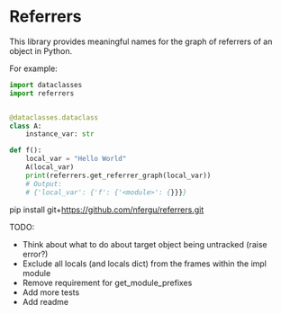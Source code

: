 # Referrers

This library provides meaningful names for the graph of referrers of an object in Python.

For example:

```python
import dataclasses
import referrers


@dataclasses.dataclass
class A:
    instance_var: str

def f():
    local_var = "Hello World"
    A(local_var)
    print(referrers.get_referrer_graph(local_var))
    # Output:
    # {'local_var': {'f': {'<module>': {}}}}

```

pip install git+https://github.com/nfergu/referrers.git

TODO:

* Think about what to do about target object being untracked (raise error?)
* Exclude all locals (and locals dict) from the frames within the impl module
* Remove requirement for get_module_prefixes
* Add more tests
* Add readme
